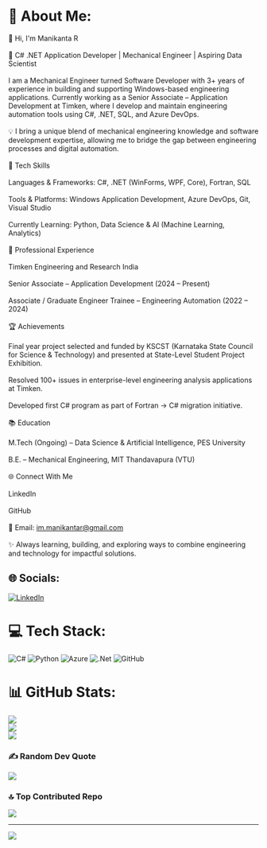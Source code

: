 # 💫 About Me:
👋 Hi, I'm Manikanta R<br><br>🚀 C# .NET Application Developer | Mechanical Engineer | Aspiring Data Scientist<br><br>I am a Mechanical Engineer turned Software Developer with 3+ years of experience in building and supporting Windows-based engineering applications. Currently working as a Senior Associate – Application Development at Timken, where I develop and maintain engineering automation tools using C#, .NET, SQL, and Azure DevOps.<br><br>💡 I bring a unique blend of mechanical engineering knowledge and software development expertise, allowing me to bridge the gap between engineering processes and digital automation.<br><br>🔧 Tech Skills<br><br>Languages & Frameworks: C#, .NET (WinForms, WPF, Core), Fortran, SQL<br><br>Tools & Platforms: Windows Application Development, Azure DevOps, Git, Visual Studio<br><br>Currently Learning: Python, Data Science & AI (Machine Learning, Analytics)<br><br>💼 Professional Experience<br><br>Timken Engineering and Research India<br><br>Senior Associate – Application Development (2024 – Present)<br><br>Associate / Graduate Engineer Trainee – Engineering Automation (2022 – 2024)<br><br>🏆 Achievements<br><br>Final year project selected and funded by KSCST (Karnataka State Council for Science & Technology) and presented at State-Level Student Project Exhibition.<br><br>Resolved 100+ issues in enterprise-level engineering analysis applications at Timken.<br><br>Developed first C# program as part of Fortran → C# migration initiative.<br><br>📚 Education<br><br>M.Tech (Ongoing) – Data Science & Artificial Intelligence, PES University<br><br>B.E. – Mechanical Engineering, MIT Thandavapura (VTU)<br><br>🌐 Connect With Me<br><br>LinkedIn<br><br>GitHub<br><br>📧 Email: im.manikantar@gmail.com<br><br>✨ Always learning, building, and exploring ways to combine engineering and technology for impactful solutions.


## 🌐 Socials:
[![LinkedIn](https://img.shields.io/badge/LinkedIn-%230077B5.svg?logo=linkedin&logoColor=white)](https://linkedin.com/in/https://www.linkedin.com/in/manikanta-r-76a899214/) 

# 💻 Tech Stack:
![C#](https://img.shields.io/badge/c%23-%23239120.svg?style=for-the-badge&logo=csharp&logoColor=white) ![Python](https://img.shields.io/badge/python-3670A0?style=for-the-badge&logo=python&logoColor=ffdd54) ![Azure](https://img.shields.io/badge/azure-%230072C6.svg?style=for-the-badge&logo=microsoftazure&logoColor=white) ![.Net](https://img.shields.io/badge/.NET-5C2D91?style=for-the-badge&logo=.net&logoColor=white) ![GitHub](https://img.shields.io/badge/github-%23121011.svg?style=for-the-badge&logo=github&logoColor=white)
# 📊 GitHub Stats:
![](https://github-readme-stats.vercel.app/api?username=manikantar17&theme=tokyonight&hide_border=true&include_all_commits=true&count_private=false)<br/>
![](https://nirzak-streak-stats.vercel.app/?user=manikantar17&theme=tokyonight&hide_border=true)<br/>
![](https://github-readme-stats.vercel.app/api/top-langs/?username=manikantar17&theme=tokyonight&hide_border=true&include_all_commits=true&count_private=false&layout=compact)

### ✍️ Random Dev Quote
![](https://quotes-github-readme.vercel.app/api?type=horizontal&theme=dark)

### 🔝 Top Contributed Repo
![](https://github-contributor-stats.vercel.app/api?username=manikantar17&limit=5&theme=dark&combine_all_yearly_contributions=true)

---
[![](https://visitcount.itsvg.in/api?id=manikantar17&icon=0&color=0)](https://visitcount.itsvg.in)

<!-- Proudly created with GPRM ( https://gprm.itsvg.in ) -->
